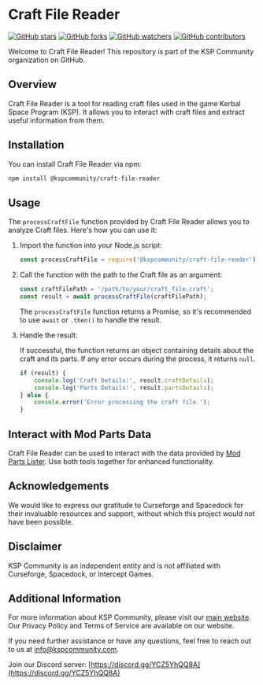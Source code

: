 # Craft File Reader

[![GitHub stars](https://img.shields.io/github/stars/kspcommunity/Craft-File-Reader?style=social)](https://github.com/kspcommunity/Craft-File-Reader/stargazers)
[![GitHub forks](https://img.shields.io/github/forks/kspcommunity/Craft-File-Reader?style=social)](https://github.com/kspcommunity/Craft-File-Reader/network)
[![GitHub watchers](https://img.shields.io/github/watchers/kspcommunity/Craft-File-Reader?style=social)](https://github.com/kspcommunity/Craft-File-Reader)
[![GitHub contributors](https://img.shields.io/github/contributors/kspcommunity/Craft-File-Reader)](https://github.com/kspcommunity/Craft-File-Reader/graphs/contributors)

Welcome to Craft File Reader! This repository is part of the KSP Community organization on GitHub.

## Overview

Craft File Reader is a tool for reading craft files used in the game Kerbal Space Program (KSP). It allows you to interact with craft files and extract useful information from them.

## Installation

You can install Craft File Reader via npm:

```bash
npm install @kspcommunity/craft-file-reader
```

## Usage

The `processCraftFile` function provided by Craft File Reader allows you to analyze Craft files. Here's how you can use it:

1. Import the function into your Node.js script:

    ```javascript
    const processCraftFile = require('@kspcommunity/craft-file-reader');
    ```

2. Call the function with the path to the Craft file as an argument:

    ```javascript
    const craftFilePath = '/path/to/your/craft_file.craft';
    const result = await processCraftFile(craftFilePath);
    ```

    The `processCraftFile` function returns a Promise, so it's recommended to use `await` or `.then()` to handle the result.

3. Handle the result:

    If successful, the function returns an object containing details about the craft and its parts. If any error occurs during the process, it returns `null`.

    ```javascript
    if (result) {
        console.log('Craft Details:', result.craftDetails);
        console.log('Parts Details:', result.partsDetails);
    } else {
        console.error('Error processing the craft file.');
    }
    ```

## Interact with Mod Parts Data

Craft File Reader can be used to interact with the data provided by [Mod Parts Lister](https://github.com/kspcommunity/Mod-Parts-Lister). Use both tools together for enhanced functionality.

## Acknowledgements

We would like to express our gratitude to Curseforge and Spacedock for their invaluable resources and support, without which this project would not have been possible.

## Disclaimer

KSP Community is an independent entity and is not affiliated with Curseforge, Spacedock, or Intercept Games.

## Additional Information

For more information about KSP Community, please visit our [main website](https://kspcommunity.com). Our Privacy Policy and Terms of Service are available on our website.

If you need further assistance or have any questions, feel free to reach out to us at [info@kspcommunity.com](mailto:info@kspcommunity.com).

Join our Discord server: [https://discord.gg/YCZ5YhQQ8A](https://discord.gg/YCZ5YhQQ8A)
